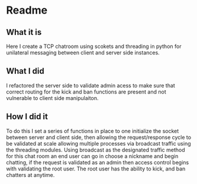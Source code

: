 # Readme

## What it is
Here I create a TCP chatroom using scokets and threading in python for unilateral messaging between client and server side instances.


## What I did
I refactored the server side to validate admin acess to make sure that correct routing for the kick and ban functions are present and not
vulnerable to client side manipulaiton. 

## How I did it
To do this I set a series of functions in place to one initialize the socket between server and client side, then allowing the request/response cycle to be validated at scale allowing multiple processes via broadcast traffic using the threading modules. Using broadcast as the designated traffic method for this chat room an end user can go in choose a nickname and begin chatting, if the request is validated as an admin then access control begins with validating the root user. The root user has the ability to kick, and ban chatters at anytime. 